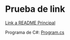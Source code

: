 # Prueba de link
 [Link a README Principal](../README.md)

 Programa de C#: [Program.cs](../p1/Program.cs)